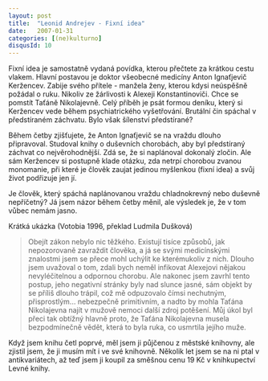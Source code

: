 ```yaml
---
layout: post
title:  "Leonid Andrejev - Fixní idea"
date:   2007-01-31
categories: [(ne)kulturno]
disqusId: 10
---
```

Fixní idea je samostatně vydaná povídka, kterou přečtete za krátkou cestu vlakem. Hlavní postavou je doktor všeobecné medicíny Anton Ignaťjevič Keržencev. Zabije svého přítele - manžela ženy, kterou kdysi neúspěšně požádal o ruku. Nikoliv ze žárlivosti k Alexeji Konstantinoviči. Chce se pomstít Taťáně Nikolajevně. Celý příběh je psát formou deníku, který si Keržencev vede během psychiatrického vyšetřování. Brutální čin spáchal v předstíraném záchvatu. Bylo však šílenství předstírané?
<!--more-->

Během četby zjišťujete, že Anton Ignaťjevič se na vraždu dlouho připravoval. Studoval knihy o duševních chorobách, aby byl předstíraný záchvat co nejvěrohodnější. Zdá se, že si naplánoval dokonalý zločin. Ale sám Keržencev si postupně klade otázku, zda netrpí chorobou zvanou monomanie, při které je člověk zaujat jedinou myšlenkou (fixní idea) a svůj život podřizuje jen jí.

Je člověk, který spáchá naplánovanou vraždu chladnokrevný nebo duševně nepříčetný? Já jsem názor během četby měnil, ale výsledek je, že v tom vůbec nemám jasno.

Krátká ukázka (Votobia 1996, překlad Ludmila Dušková)

> Obejít zákon nebylo nic těžkého. Existují tisíce způsobů, jak nepozorovaně zavraždit člověka, a já se svými medicínskými znalostmi jsem se 
přece mohl uchýlit ke kterémukoliv z nich. Dlouho jsem uvažoval o tom, zdali bych neměl infikovat Alexejovi nějakou nevyléčitelnou a odpornou chorobu. Ale nakonec jsem zavrhl tento postup, jeho negativní stránky byly nad slunce jasné, sám objekt by se příliš dlouho trápil, což mě odpuzovalo čímsi nechutným, přisprostlým... nebezpečně primitivním, a nadto by mohla Taťána Nikolajevna najít v mužově nemoci další zdroj potěšení. Můj úkol byl přeci tak obtížný hlavně proto, že Taťána Nikolajevna musela bezpodmínečně vědět, která to byla ruka, co usmrtila jejího muže.

Když jsem knihu četl poprvé, měl jsem ji půjčenou z městské knihovny, ale zjistil jsem, že ji musím mít i ve své knihovně. Několik let jsem se na ni ptal v antikvariátech, až teď jsem ji koupil za směšnou cenu 19 Kč v knihkupectví Levné knihy.